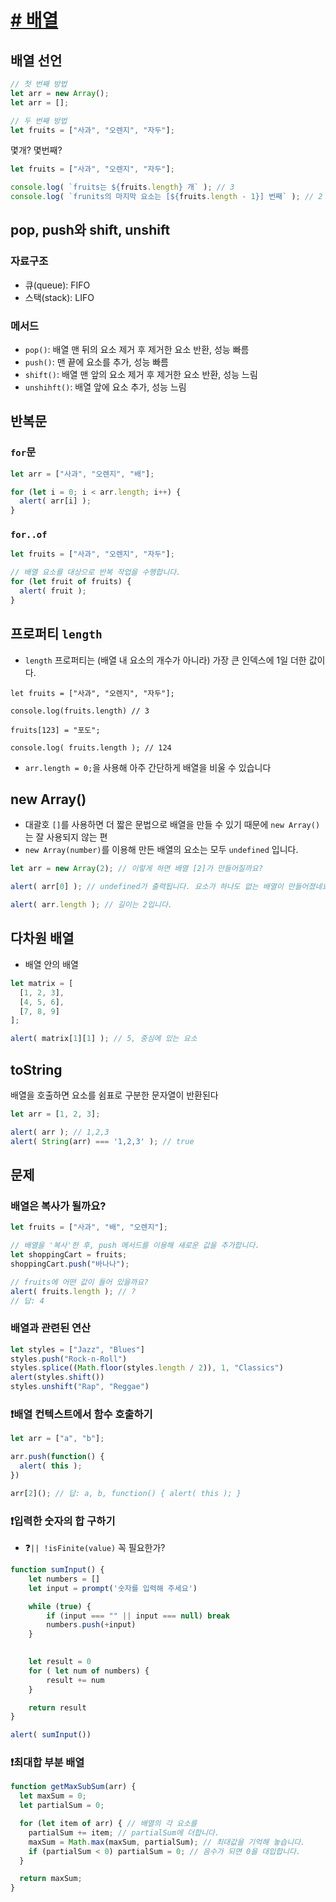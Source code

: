 # [# 배열](https://ko.javascript.info/array)
## 배열 선언
```javascript
// 첫 번째 방법
let arr = new Array();
let arr = [];

// 두 번째 방법
let fruits = ["사과", "오렌지", "자두"];
```

몇개? 몇번째?
```javascript
let fruits = ["사과", "오렌지", "자두"];

console.log( `fruits는 ${fruits.length} 개` ); // 3
console.log( `frunits의 마지막 요소는 [${fruits.length - 1}] 번째` ); // 2
```

## pop, push와 shift, unshift
### 자료구조
* 큐(queue): FIFO
* 스택(stack): LIFO
### 메서드
* `pop()`: 배열 맨 뒤의 요소 제거 후 제거한 요소 반환, 성능 빠름
* `push()`: 맨 끝에 요소를 추가, 성능 빠름
* `shift()`: 배열 맨 앞의 요소 제거 후 제거한 요소 반환, 성능 느림
* `unshihft()`: 배열 앞에 요소 추가, 성능 느림

## 반복문
### `for`문
```javascript
let arr = ["사과", "오렌지", "배"];

for (let i = 0; i < arr.length; i++) {
  alert( arr[i] );
}
```
### `for..of`
```javascript
let fruits = ["사과", "오렌지", "자두"];

// 배열 요소를 대상으로 반복 작업을 수행합니다.
for (let fruit of fruits) {
  alert( fruit );
}
```

## 프로퍼티 `length`
* `length` 프로퍼티는 (배열 내 요소의 개수가 아니라) 가장 큰 인덱스에 1일 더한 값이다. 
```javasciprt
let fruits = ["사과", "오렌지", "자두"];

console.log(fruits.length) // 3

fruits[123] = "포도";

console.log( fruits.length ); // 124
```
* `arr.length = 0;`을 사용해 아주 간단하게 배열을 비울 수 있습니다

## new Array()
* 대괄호 `[]`를 사용하면 더 짧은 문법으로 배열을 만들 수 있기 때문에 `new Array()`는 잘 사용되지 않는 편
* `new Array(number)`를 이용해 만든 배열의 요소는 모두 `undefined` 입니다.
```javascript
let arr = new Array(2); // 이렇게 하면 배열 [2]가 만들어질까요?

alert( arr[0] ); // undefined가 출력됩니다. 요소가 하나도 없는 배열이 만들어졌네요.

alert( arr.length ); // 길이는 2입니다.
```

## 다차원 배열
* 배열 안의 배열
```javascript
let matrix = [
  [1, 2, 3],
  [4, 5, 6],
  [7, 8, 9]
];

alert( matrix[1][1] ); // 5, 중심에 있는 요소
```
## toString
배열을 호출하면 요소를 쉼표로 구분한 문자열이 반환된다
```javascript
let arr = [1, 2, 3];

alert( arr ); // 1,2,3
alert( String(arr) === '1,2,3' ); // true
```
## 문제
### 배열은 복사가 될까요?
```javascript
let fruits = ["사과", "배", "오렌지"];

// 배열을 '복사'한 후, push 메서드를 이용해 새로운 값을 추가합니다.
let shoppingCart = fruits;
shoppingCart.push("바나나");

// fruits에 어떤 값이 들어 있을까요?
alert( fruits.length ); // ?
// 답: 4
```
### 배열과 관련된 연산
```javascript
let styles = ["Jazz", "Blues"]
styles.push("Rock-n-Roll")
styles.splice((Math.floor(styles.length / 2)), 1, "Classics")
alert(styles.shift())
styles.unshift("Rap", "Reggae")
```

### ❗️배열 컨텍스트에서 함수 호출하기
```javascript
let arr = ["a", "b"];

arr.push(function() {
  alert( this );
})

arr[2](); // 답: a, b, function() { alert( this ); }
```

### ❗️입력한 숫자의 합 구하기
* ❓`|| !isFinite(value)` 꼭 필요한가?
```javascript
function sumInput() {
    let numbers = []
    let input = prompt('숫자를 입력해 주세요')

    while (true) {
        if (input === "" || input === null) break
        numbers.push(+input)
    }
    

    let result = 0
    for ( let num of numbers) {
        result += num
    }

    return result
}

alert( sumInput())
```
### ❗️최대합 부분 배열
```javascript
function getMaxSubSum(arr) {
  let maxSum = 0;
  let partialSum = 0;

  for (let item of arr) { // 배열의 각 요소를
    partialSum += item; // partialSum에 더합니다.
    maxSum = Math.max(maxSum, partialSum); // 최대값을 기억해 놓습니다.
    if (partialSum < 0) partialSum = 0; // 음수가 되면 0을 대입합니다.
  }

  return maxSum;
}
```
